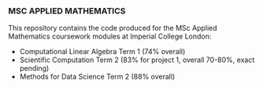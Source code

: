 ### MSC APPLIED MATHEMATICS

This repository contains the code produced for the MSc Applied Mathematics coursework modules at Imperial College London:
- Computational Linear Algebra Term 1 (74% overall)
- Scientific Computation Term 2 (83% for project 1, overall 70-80%, exact pending)
- Methods for Data Science Term 2 (88% overall)
